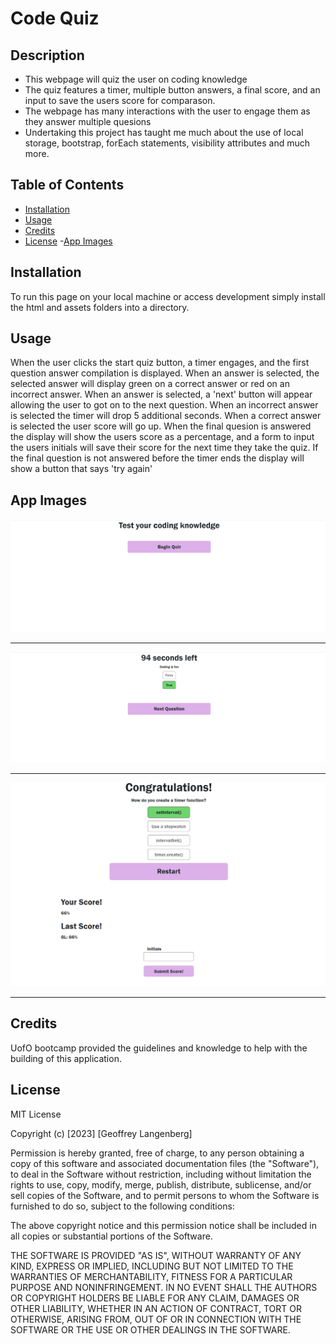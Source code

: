 # Code Quiz

## Description


- This webpage will quiz the user on coding knowledge
- The quiz features a timer, multiple button answers, a final score, and an input to save the users score for comparason. 
- The webpage has many interactions with the user to engage them as they answer multiple quesions
- Undertaking this project has taught me much about the use of local storage, bootstrap, forEach statements, visibility attributes and much more.

## Table of Contents 


- [Installation](#installation)
- [Usage](#usage)
- [Credits](#credits)
- [License](#license)
-[App Images](#app-images)

## Installation

To run this page on your local machine or access development simply install the html and assets folders into a directory.

## Usage

When the user clicks the start quiz button, a timer engages, and the first question answer compilation is displayed.
When an answer is selected, the selected answer will display green on a correct answer or red on an incorrect answer.
When an answer is selected, a 'next' button will appear allowing the user to got on to the next question.
When an incorrect answer is selected the timer will drop 5 additional seconds.
When a correct answer is selected the user score will go up. 
When the final quesion is answered the display will show the users score as a percentage, and a form to input the users initials will save their score for the next time they take the quiz.
If the final question is not answered before the timer ends the display will show a button that says 'try again'

## App Images
![Start Quiz](https://github.com/GgeoffG/Code-Quiz/blob/main/Appscreenshots/Untitled.png)
___________________________________________________________________________________________
![Mid Quiz](./Appscreenshots/midquiz.png)
___________________________________________________________________________________________
![End Quiz](./Appscreenshots/endquiz.png)
____________________________________________________________________________________________
## Credits

UofO bootcamp provided the guidelines and knowledge to help with the building of this application.

## License

MIT License

Copyright (c) [2023] [Geoffrey Langenberg]

Permission is hereby granted, free of charge, to any person obtaining a copy
of this software and associated documentation files (the "Software"), to deal
in the Software without restriction, including without limitation the rights
to use, copy, modify, merge, publish, distribute, sublicense, and/or sell
copies of the Software, and to permit persons to whom the Software is
furnished to do so, subject to the following conditions:

The above copyright notice and this permission notice shall be included in all
copies or substantial portions of the Software.

THE SOFTWARE IS PROVIDED "AS IS", WITHOUT WARRANTY OF ANY KIND, EXPRESS OR
IMPLIED, INCLUDING BUT NOT LIMITED TO THE WARRANTIES OF MERCHANTABILITY,
FITNESS FOR A PARTICULAR PURPOSE AND NONINFRINGEMENT. IN NO EVENT SHALL THE
AUTHORS OR COPYRIGHT HOLDERS BE LIABLE FOR ANY CLAIM, DAMAGES OR OTHER
LIABILITY, WHETHER IN AN ACTION OF CONTRACT, TORT OR OTHERWISE, ARISING FROM,
OUT OF OR IN CONNECTION WITH THE SOFTWARE OR THE USE OR OTHER DEALINGS IN THE
SOFTWARE.